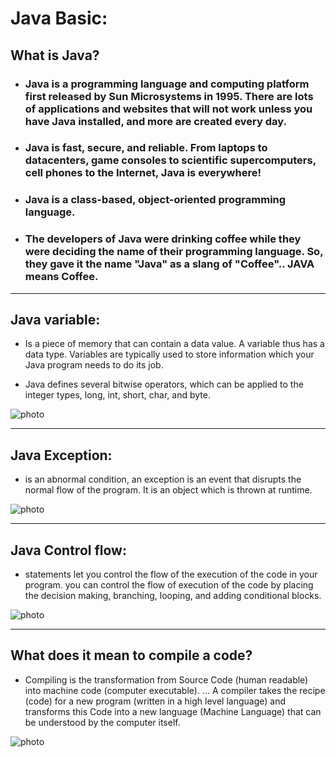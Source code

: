 # Java Basic:

## What is Java?
* ### Java is a programming language and computing platform first released by Sun Microsystems in 1995. There are lots of applications and websites that will not work unless you have Java installed, and more are created every day.

* ### Java is fast, secure, and reliable. From laptops to datacenters, game consoles to scientific supercomputers, cell phones to the Internet, Java is everywhere!

* ### Java is a class-based, object-oriented programming language.

* ### The developers of Java were drinking coffee while they were deciding the name of their programming language. So, they gave it the name "Java" as a slang of "Coffee".. JAVA means Coffee. 

----
## Java variable:

* Is a piece of memory that can contain a data value. A variable thus has a data type. Variables are typically used to store information which your Java program needs to do its job.

* Java defines several bitwise operators, which can be applied to the integer types, long, int, short, char, and byte.

![photo](https://simplesnippets.tech/wp-content/uploads/2018/03/java-datatypes.jpg)

----

## Java Exception:

*  is an abnormal condition, an exception is an event that disrupts the normal flow of the program. It is an object which is thrown at runtime.

![photo](https://www.manishsanger.com/wp-content/uploads/2018/03/Exception-Hierarchy.png)


----

## Java Control flow:

* statements let you control the flow of the execution of the code in your program. you can control the flow of execution of the code by placing the decision making, branching, looping, and adding conditional blocks.

![photo](https://static.javatpoint.com/tutorial/dart/images/dart-control-flow-statement.png)

---

## What does it mean to compile a code?

* Compiling is the transformation from Source Code (human readable) into machine code (computer executable). ... A compiler takes the recipe (code) for a new program (written in a high level language) and transforms this Code into a new language (Machine Language) that can be understood by the computer itself.

![photo](https://static.javatpoint.com/images/core/javacodecompile.png)


